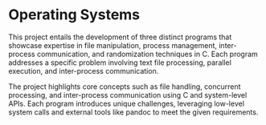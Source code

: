 # Operating Systems

This project entails the development of three distinct programs that showcase expertise in file manipulation, process management, inter-process communication, and randomization techniques in C. Each program addresses a specific problem involving text file processing, parallel execution, and inter-process communication.

The project highlights core concepts such as file handling, concurrent processing, and inter-process communication using C and system-level APIs. Each program introduces unique challenges, leveraging low-level system calls and external tools like pandoc to meet the given requirements.